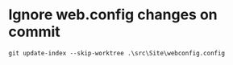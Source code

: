 # Ignore web.config changes on commit

`git update-index --skip-worktree .\src\Site\webconfig.config`

